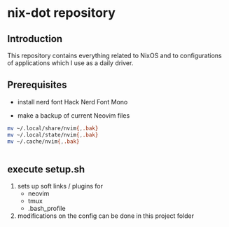# nix-dot repository

## Introduction

This repository contains everything related to NixOS and to configurations of applications which I use as a daily driver.

  


## Prerequisites
- install nerd font Hack Nerd Font Mono 

- make a backup of current Neovim files
```sh
mv ~/.local/share/nvim{,.bak}
mv ~/.local/state/nvim{,.bak}
mv ~/.cache/nvim{,.bak}
```
```
```


## execute setup.sh
1. sets up soft links / plugins for
    - neovim
    - tmux 
    - .bash_profile
2. modifications on the config can be done in this project folder
